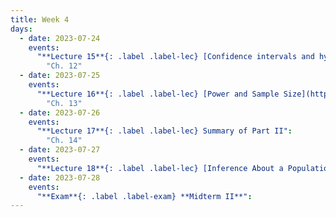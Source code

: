 ```yaml
---
title: Week 4
days:
  - date: 2023-07-24
    events:
      "**Lecture 15**{: .label .label-lec} [Confidence intervals and hypothesis testing](https://ph142-ucb.github.io/su23/src/l15-inference.pdf)":
        "Ch. 12"
  - date: 2023-07-25
    events:
      "**Lecture 16**{: .label .label-lec} [Power and Sample Size](https://ph142-ucb.github.io/su23/src/l16-power.pdf)[{video}](https://bcourses.berkeley.edu/courses/1525581/pages/power)": 
        "Ch. 13"
  - date: 2023-07-26
    events:
      "**Lecture 17**{: .label .label-lec} Summary of Part II":
        "Ch. 14"
  - date: 2023-07-27
    events:
      "**Lecture 18**{: .label .label-lec} [Inference About a Population Mean (Z and T)](http://ph142-ucb.github.io/su23/src/l18-ztot.pdf) [{video}](https://bcourses.berkeley.edu/courses/1525581/pages/from-z-to-t)":
  - date: 2023-07-28
    events:
      "**Exam**{: .label .label-exam} **Midterm II**":
---
```

